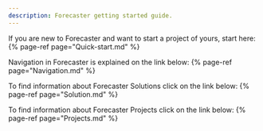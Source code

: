 ```yaml
---
description: Forecaster getting started guide.
---
```



If you are new to Forecaster and want to start a project of yours, start here:
{% page-ref page="Quick-start.md" %}

Navigation in Forecaster is explained on the link below:
{% page-ref page="Navigation.md" %}

To find information about Forecaster Solutions click on the link below:
{% page-ref page="Solution.md" %}

To find information about Forecaster Projects click on the link below:
{% page-ref page="Projects.md" %}